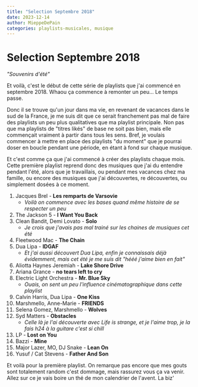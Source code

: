 ```yaml
---
title: "Selection Septembre 2018"
date: 2023-12-14
author: MieppeDePain
categories: playlists-musicales, musique
---
```

# Selection Septembre 2018
*"Souvenirs d'été"*

Et voilà, c'est le début de cette série de playlists que j'ai commencé en septembre 2018. Whaou ça commence à remonter un peu... Le temps passe.

Donc il se trouve qu'un jour dans ma vie, en revenant de vacances dans le sud de la France, je me suis dit que ce serait franchement pas mal de faire des playlists un peu plus qualitatives que ma playlist principale. Non pas que ma playlists de "titres likés" de base ne soit pas bien, mais elle commençait vraiment à partir dans tous les sens. Bref, je voulais commencer à mettre en place des playlists "du moment" que je pourrai doser en boucle pendant une période, en étant à fond sur chaque musique.

Et c'est comme ça que j'ai commencé à créer des playlists chaque mois.
Cette première playlist reprend donc des musiques que j'ai du entendre pendant l'été, alors que je travaillais, ou pendant mes vacances chez ma famille, ou encore des musiques que j'ai découvertes, re découvertes, ou simplement dosées à ce moment.

1. Jacques Brel - **Les remparts de Varsovie**
    * *Voilà on commence avec les bases quand même histoire de se respecter un peu*
2. The Jackson 5 - **I Want You Back**
3. Clean Bandit, Demi Lovato - **Solo**
    * *Je crois que j'avais pas mal trainé sur les chaines de musiques cet été*
4. Fleetwood Mac - **The Chain**
5. Dua Lipa - **IDGAF**
    * *Et j'ai aussi découvert Dua Lipa, enfin je connaissais déjà évidemment, mais cet été je me suis dit "hééé j'aime bien en fait"*
6. Aliotta Haynes Jeremiah - **Lake Shore Drive**
7. Ariana Grance - **no tears left to cry**
8. Electric Light Orchestra - **Mr. Blue Sky**
    * *Ouais, on sent un peu l'influence cinématographique dans cette playlist*
9. Calvin Harris, Dua Lipa - **One Kiss**
10. Marshmello, Anne-Marie - **FRIENDS**
11. Selena Gomez, Marshmello - **Wolves**
12. Syd Matters - **Obstacles**
    * *Celle là je l'ai découverte avec Life is strange, et je l'aime trop, je la fais h24 à la guitare c'est si chill*
13. LP - **Lost on You**
14. Bazzi - **Mine**
15. Major Lazer, MO, DJ Snake - **Lean On**
16. Yusuf / Cat Stevens - **Father And Son**

Et voilà pour la première playlist.
On remarque pas encore que mes gouts sont totalement random c'est dommage, mais rassurez vous ça va venir.
Allez sur ce je vais boire un thé de mon calendrier de l'avent.
La biz'
